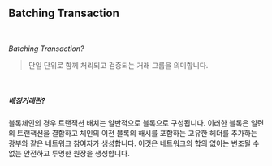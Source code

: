 ## Batching Transaction

<br>

*Batching Transaction?*

> 단일 단위로 함께 처리되고 검증되는 거래 그룹을 의미합니다.

<br>

##### 배칭거래란?

블록체인의 경우 트랜잭션 배치는 일반적으로 블록으로 구성됩니다. 이러한 블록은 일련의 트랜잭션을 결합하고 체인의 이전 블록의 해시를 포함하는 고유한 헤더를 추가하는 광부와 같은 네트워크 참여자가 생성합니다. 이것은 네트워크의 합의 없이는 변조될 수 없는 안전하고 투명한 원장을 생성합니다.

